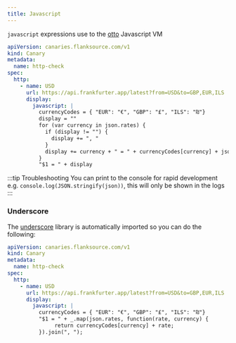 ```yaml
---
title: Javascript
---
```


`javascript` expressions use to the [otto](https://github.com/robertkrimen/otto) Javascript VM

```yaml title="display-with-javascript.yaml"
apiVersion: canaries.flanksource.com/v1
kind: Canary
metadata:
  name: http-check
spec:
  http:
    - name: USD
      url: https://api.frankfurter.app/latest?from=USD&to=GBP,EUR,ILS
      display:
        javascript: |
          currencyCodes = { "EUR": "€", "GBP": "£", "ILS": "₪"}
          display = ""
          for (var currency in json.rates) {
            if (display != "") {
              display += ", "
            }
            display += currency + " = " + currencyCodes[currency] + json.rates[currency] + ", "
          }
          "$1 = " + display
```

:::tip Troubleshooting
You can print to the console for rapid development e.g. `console.log(JSON.stringify(json))`, this will only be shown in the logs
:::

### Underscore

The [underscore](https://underscorejs.org/) library is automatically imported so you can do the following:

```yaml title="display-format-with-underscore.yaml"
apiVersion: canaries.flanksource.com/v1
kind: Canary
metadata:
  name: http-check
spec:
  http:
    - name: USD
      url: https://api.frankfurter.app/latest?from=USD&to=GBP,EUR,ILS
      display:
        javascript: |
          currencyCodes = { "EUR": "€", "GBP": "£", "ILS": "₪"}
          "$1 = " + _.map(json.rates, function(rate, currency) {
               return currencyCodes[currency] + rate;
          }).join(", ");
```
